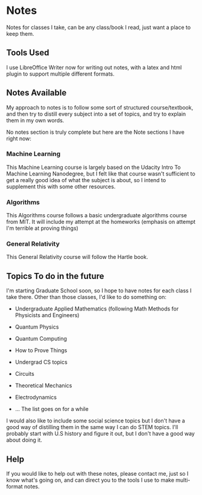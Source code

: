 # Notes
Notes for classes I take, can be any class/book I read, just want a place to keep them.

## Tools Used
I use LibreOffice Writer now for writing out notes, with a latex and html plugin to support multiple different formats.

## Notes Available
My approach to notes is to follow some sort of structured course/textbook, and
then try to distill every subject into a set of topics, and try to explain them
in my own words. 

No notes section is truly complete but here are the Note sections I have right
now:

### Machine Learning
This Machine Learning course is largely based on the Udacity Intro To Machine
Learning Nanodegree, but I felt like that course wasn't sufficient to get
a really good idea of what the subject is about, so I intend to supplement this
with some other resources.

### Algorithms
This Algorithms course follows a basic undergraduate algorithms course from
MIT. It will include my attempt at the homeworks (emphasis on attempt I'm
terrible at proving things)

### General Relativity
This General Relativity course will follow the Hartle book.

## Topics To do in the future

I'm starting Graduate School soon, so I hope to have notes for each class
I take there. Other than those classes, I'd like to do something on:

- Undergraduate Applied Mathematics (following Math Methods for Physicists and
Engineers)

- Quantum Physics

- Quantum Computing

- How to Prove Things

- Undergrad CS topics

- Circuits

- Theoretical Mechanics

- Electrodynamics

- ... The list goes on for a while

I would also like to include some social science topics but I don't have a good
way of distilling them in the same way I can do STEM topics. I'll probably
start with U.S history and figure it out, but I don't have a good way about
doing it.

## Help
If you would like to help out with these notes, please contact me, just so
I know what's going on, and can direct you to the tools I use to make
multi-format notes.
